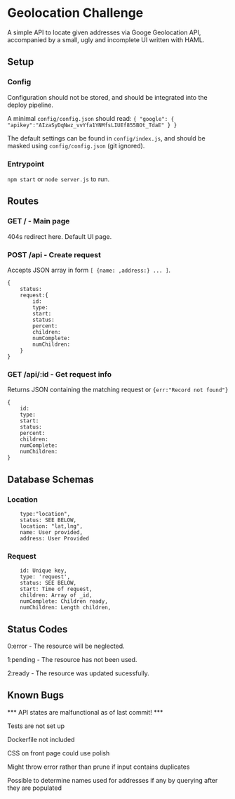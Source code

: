 # Geolocation Challenge

A simple API to locate given addresses via Googe Geolocation API, accompanied by a small, ugly and incomplete UI written with HAML.

## Setup

### Config

Configuration should not be stored, and should be integrated into the deploy pipeline.

A minimal `config/config.json` should read: `{ "google": { "apikey":"AIzaSyDqNwz_vvYfa1YNMfsLIUEf855BOt_TdaE" } }`

The default settings can be found in `config/index.js`, and should be masked using `config/config.json` (git ignored).

### Entrypoint

`npm start` or `node server.js` to run.

## Routes

### GET / - Main page

404s redirect here. Default UI page.

### POST /api - Create request

Accepts JSON array in form `[ {name: ,address:} ... ]`.

```
{
    status:
    request:{
        id:
        type:
        start:
        status:
        percent:
        children:
        numComplete:
        numChildren:
    }
}
```

### GET /api/:id - Get request info

Returns JSON containing the matching request or `{err:"Record not found"}`

```
{
    id:
    type:
    start:
    status:
    percent:
    children:
    numComplete:
    numChildren:
}
```

## Database Schemas

### Location

```
    type:"location",
    status: SEE BELOW,
    location: "lat,lng",
    name: User provided,
    address: User Provided
```

### Request

```
    id: Unique key,
    type: 'request',
    status: SEE BELOW,
    start: Time of request,
    children: Array of _id,
    numComplete: Children ready,
    numChildren: Length children,
```

## Status Codes

0:error - The resource will be neglected.

1:pending - The resource has not been used.

2:ready - The resource was updated sucessfully.

## Known Bugs

*** API states are malfunctional as of last commit! ***

Tests are not set up

Dockerfile not included

CSS on front page could use polish

Might throw error rather than prune if input contains duplicates

Possible to determine names used for addresses if any by querying after they are populated
